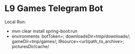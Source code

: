 # L9 Games Telegram Bot

Local Run:
 - mvn clear install spring-boot:run
 - environments: botToken=<botToken>;
       downloadsDir=tmp/downloads/; 
       gameDir=tmp/games/;
       l9source=<url/path_to_archive>;
       picturesDir/cache/